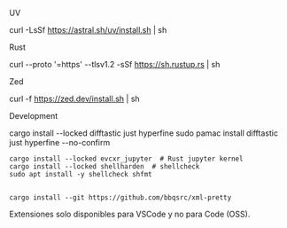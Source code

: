 UV

curl -LsSf https://astral.sh/uv/install.sh | sh

Rust

curl --proto '=https' --tlsv1.2 -sSf https://sh.rustup.rs | sh

Zed

curl -f https://zed.dev/install.sh | sh


Development

cargo install --locked difftastic just hyperfine
sudo pamac install difftastic just hyperfine --no-confirm

```
cargo install --locked evcxr_jupyter  # Rust jupyter kernel
cargo install --locked shellharden  # shellcheck
sudo apt install -y shellcheck shfmt


cargo install --git https://github.com/bbqsrc/xml-pretty
```

Extensiones solo disponibles para VSCode y no para Code (OSS).
